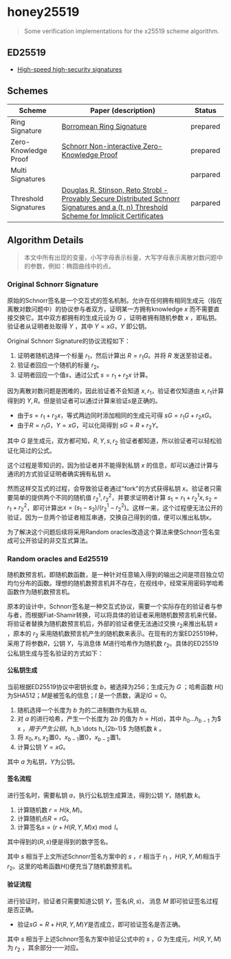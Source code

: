 # honey25519

> Some verification implementations for the x25519 scheme algorithm.

## ED25519

- [High-speed high-security signatures](https://ed25519.cr.yp.to/ed25519-20110926.pdf)

## Schemes

| Scheme               | Paper (description)                                          | Status   |
| -------------------- | ------------------------------------------------------------ | -------- |
| Ring Signature       | [Borromean Ring Signature](https://github.com/Blockstream/borromean_paper/raw/master/borromean_draft_0.01_9ade1e49.pdf) | prepared |
| Zero-Knowledge Proof | [Schnorr Non-interactive Zero-Knowledge Proof](https://tools.ietf.org/html/rfc8235) | prepared |
| Multi Signatures     |                                                              | parpared |
| Threshold Signatures | [Douglas R. Stinson, Reto Strobl - Provably Secure Distributed Schnorr Signatures and a (t, n) Threshold Scheme for Implicit Certificates](http://cacr.uwaterloo.ca/techreports/2001/corr2001-13.ps) | parpared |

## Algorithm Details

> 本文中所有出现的变量，小写字母表示标量，大写字母表示离散对数问题中的参数，例如：椭圆曲线中的点。

### Original Schnorr Signature

原始的Schnorr签名是一个交互式的签名机制。允许在任何拥有相同生成元（指在离散对数问题中）的协议参与者双方，证明某一方拥有knowledge $x$ 而不需要直接交换它。其中双方都拥有的生成元设为 $G$ ，证明者拥有随机参数 $x$ ，即私钥。验证者从证明者处取得 $Y$ ，其中 $Y = xG$，$Y$ 即公钥。

Original Schnorr Signature的协议流程如下：

1. 证明者随机选择一个标量 $r_1$，然后计算出 $R = r_1G$。并将 $R$ 发送至验证者。
2. 验证者回应一个随机的标量 $r_2$。
3. 证明者回应一个值$s$，通过公式 $s = r_1 + r_2x$ 计算。

因为离散对数问题是困难的，因此验证者不会知道 $x, r_1$，验证者仅知道由 $x, r_1$计算得到的 $Y, R$。但是验证者可以通过计算来验证$s$是正确的。

- 由于$s = r_1 + r_2x$，等式两边同时添加相同的生成元可得 $sG = r_1G + r_2xG$。
- 由于$R = r_1G$，$Y = xG$，可以化简得到 $sG = R + r_2Y$。

其中 $G$ 是生成元，双方都可知，$R, Y, s, r_2$ 验证者都知道，所以验证者可以轻松验证化简过的公式。

这个过程是零知识的，因为验证者并不能得到私钥 $x$ 的信息，却可以通过计算与通讯的方式验证证明者确实拥有私钥 $x$。

然而这样交互式的过程，会导致验证者通过"fork"的方式获得私钥 $x$。验证者只需要简单的提供两个不同的随机值 $r_2^1, r_2^2$，并要求证明者计算 $s_1 = r_1 + r_2^1x, s_2 = r_1 + r_2^2$，即可计算出$x = (s_1 - s_2)/(r_2^1 - r_2^2)$。这样一来，这个过程便无法公开的验证，因为一旦两个验证者相互串通，交换自己得到的值，便可以推出私钥$x$。

为了解决这个问题后续将采用Random oracles改造这个算法来使Schnorr签名变成可公开验证的非交互式算法。

### Random oracles and Ed25519

随机数预言机，即随机数函数，是一种针对任意输入得到的输出之间是项目独立切均匀分布的函数。理想的随机数预言机并不存在，在视线中，经常采用密码学哈希函数作为随机数预言机。

原本的设计中，Schnorr签名是一种交互式协议，需要一个实际存在的验证者与参与者，而根据Fiat-Shamir转换，可以将具体的验证者采用随机数预言机来代替。将验证者替换为随机数预言机后，外部的验证者便无法通过交换 $r_2$来推出私钥 $x$ ，原本的 $r_2$ 采用随机数预言机产生的随机数来表示。在现有的方案ED25519种，采用了将参数$R$，公钥 $Y$，与消息体 $M$进行哈希作为随机数 $r_2$。具体的ED25519公私钥生成与签名验证的方式如下：

#### 公私钥生成

当前根据ED25519协议中密钥长度 $b$，被选择为$256$；生成元为 $G$ ；哈希函数 $H()$为SHA512；$M$是被签名的信息；$l$ 是一个质数，满足$lG = 0$。

1. 随机选择一个长度为 $b$ 为的二进制数作为私钥 $a$。
2. 对 $a$ 的进行哈希，产生一个长度为 $2b$ 的值为 $h = H(a)$，其中 $h_0 \ldots h_{b-1}$ 为$ x $，用于产生公钥 ，$h_b \dots h_{2b-1}$ 为随机数 $k$ 。
3. 将 $x_0, x_1, x_2$置$0$，$x_{b-1}$置0，$x_{b-2}$置1。
4. 计算公钥 $Y = xG$。

其中 $a$ 为私钥，$Y$为公钥。

#### 签名流程

进行签名时，需要私钥 $a$，执行公私钥生成算法，得到公钥 $Y$，随机数 $k$。

1. 计算随机数 $r = H(k, M)$。
2. 计算随机点$R = rG$。
3. 计算签名$s = (r + H(R,Y,M)x ) \bmod l$。

其中得到的$(R,s)$便是得到的数字签名。

其中 $s$ 相当于上文所述Schnorr签名方案中的 $s$ ，$r$ 相当于 $r_1$ ，$H(R,Y,M)$相当于$r_2$。这里的哈希函数$H()$便充当了随机数预言机。

#### 验证流程

进行验证时，验证者只需要知道公钥 $Y$，签名$(R,s)$， 消息 $M$ 即可验证签名过程是否正确。

- 验证$sG = R + H(R,Y,M)Y$是否成立，即可验证签名是否正确。

其中 $s$ 相当于上述Schnorr签名方案中验证公式中的 $s$ ，$G$ 为生成元，$H(R,Y,M)$为 $r_2$ ，其余部分一一对应。


